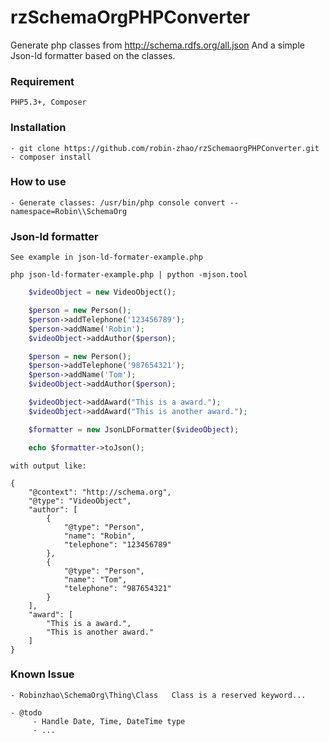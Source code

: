 rzSchemaOrgPHPConverter
==============================

Generate php classes from http://schema.rdfs.org/all.json
And a simple Json-ld formatter based on the classes.

### Requirement

    PHP5.3+, Composer

### Installation

    - git clone https://github.com/robin-zhao/rzSchemaorgPHPConverter.git 
    - composer install

### How to use

    - Generate classes: /usr/bin/php console convert --namespace=Robin\\SchemaOrg

### Json-ld formatter

    See example in json-ld-formater-example.php

    php json-ld-formater-example.php | python -mjson.tool


```php
    $videoObject = new VideoObject();

    $person = new Person();
    $person->addTelephone('123456789');
    $person->addName('Robin');
    $videoObject->addAuthor($person);

    $person = new Person();
    $person->addTelephone('987654321');
    $person->addName('Tom');
    $videoObject->addAuthor($person);

    $videoObject->addAward("This is a award.");
    $videoObject->addAward("This is another award.");

    $formatter = new JsonLDFormatter($videoObject);

    echo $formatter->toJson();
```

    with output like:

    {
        "@context": "http://schema.org",
        "@type": "VideoObject",
        "author": [
            {
                "@type": "Person",
                "name": "Robin",
                "telephone": "123456789"
            },
            {
                "@type": "Person",
                "name": "Tom",
                "telephone": "987654321"
            }
        ],
        "award": [
            "This is a award.",
            "This is another award."
        ]
    }



### Known Issue

    - Robinzhao\SchemaOrg\Thing\Class   Class is a reserved keyword... 

    - @todo  
         - Handle Date, Time, DateTime type
         - ...
